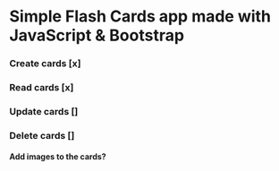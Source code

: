 # Simple Flash Cards app made with JavaScript & Bootstrap
### Create cards [x]
### Read cards [x]
### Update cards []
### Delete cards []
#### Add images to the cards?